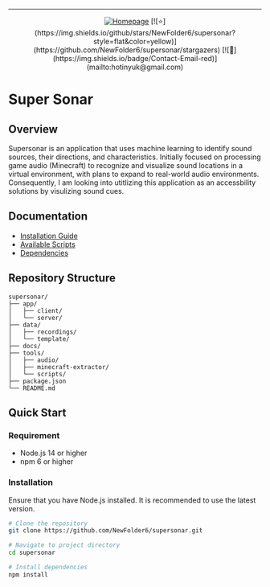 <!-- markdownlint-disable first-line-h1 -->
<!-- markdownlint-disable html -->
<!-- markdownlint-disable no-duplicate-header -->

<hr>
<p align="center">
<a href="https://www.deepseek.com/"><img alt="Homepage" src="https://github.com/deepseek-ai/DeepSeek-V2/blob/main/figures/badge.svg?raw=true"/></a>
[![⭐](https://img.shields.io/github/stars/NewFolder6/supersonar?style=flat&color=yellow)](https://github.com/NewFolder6/supersonar/stargazers)
[![📧](https://img.shields.io/badge/Contact-Email-red)](mailto:hotinyuk@gmail.com)
</p>

# Super Sonar

## Overview

Supersonar is an application that uses machine learning to identify sound sources, their directions, and characteristics. Initially focused on processing game audio (Minecraft) to recognize and visualize sound locations in a virtual environment, with plans to expand to real-world audio environments. Consequently, I am looking into utitlizing this application as an accessbility solutions by visulizing sound cues.

## Documentation

- [Installation Guide](docs/installation.md)
- [Available Scripts](docs/scripts.md)
- [Dependencies](docs/dependencies.md)

## Repository Structure

```plaintext
supersonar/
├── app/              
│   ├── client/        
│   └── server/
├── data/
│   ├── recordings/
│   └── template/   
├── docs/ 
├── tools/
│   ├── audio/
│   ├── minecraft-extractor/
│   └── scripts/            
├── package.json       
└── README.md          
```

## Quick Start

### Requirement

- Node.js 14 or higher
- npm 6 or higher

### Installation

Ensure that you have Node.js installed. It is recommended to use the latest version.

```bash
# Clone the repository 
git clone https://github.com/NewFolder6/supersonar.git

# Navigate to project directory
cd supersonar

# Install dependencies
npm install
```
